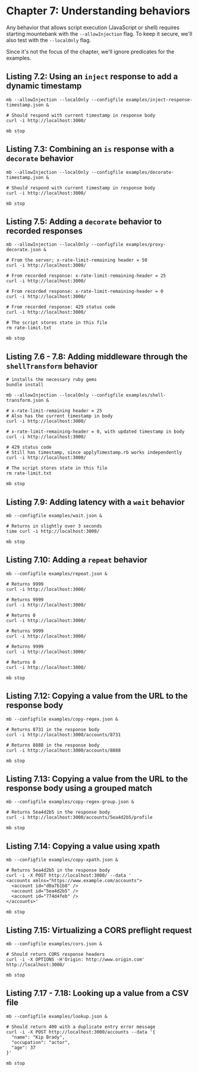 # Chapter 7: Understanding behaviors

Any behavior that allows script execution (JavaScript or shell) requires starting mountebank
with the `--allowInjection` flag. To keep it secure, we'll also test with the `--localOnly` flag.

Since it's not the focus of the chapter, we'll ignore predicates for the examples.

## Listing 7.2: Using an `inject` response to add a dynamic timestamp

````
mb --allowInjection --localOnly --configfile examples/inject-response-timestamp.json &

# Should respond with current timestamp in response body
curl -i http://localhost:3000/

mb stop
````

## Listing 7.3: Combining an `is` response with a `decorate` behavior

````
mb --allowInjection --localOnly --configfile examples/decorate-timestamp.json &

# Should respond with current timestamp in response body
curl -i http://localhost:3000/

mb stop
````

## Listing 7.5: Adding a `decorate` behavior to recorded responses

````
mb --allowInjection --localOnly --configfile examples/proxy-decorate.json &

# From the server; x-rate-limit-remaining header = 50
curl -i http://localhost:3000/

# From recorded response: x-rate-limit-remaining-header = 25
curl -i http://localhost:3000/

# From recorded response: x-rate-limit-remaining-header = 0
curl -i http://localhost:3000/

# From recorded response: 429 status code
curl -i http://localhost:3000/

# The script stores state in this file
rm rate-limit.txt

mb stop
````

## Listing 7.6 - 7.8: Adding middleware through the `shellTransform` behavior

````
# installs the necessary ruby gems
bundle install

mb --allowInjection --localOnly --configfile examples/shell-transform.json &

# x-rate-limit-remaining header = 25
# Also has the current timestamp in body
curl -i http://localhost:3000/

# x-rate-limit-remaining-header = 0, with updated timestamp in body
curl -i http://localhost:3000/

# 429 status code
# Still has timestamp, since applyTimestamp.rb works independently
curl -i http://localhost:3000/

# The script stores state in this file
rm rate-limit.txt

mb stop
````

## Listing 7.9: Adding latency with a `wait` behavior

````
mb --configfile examples/wait.json &

# Returns in slightly over 3 seconds
time curl -i http://localhost:3000/

mb stop
````

## Listing 7.10: Adding a `repeat` behavior

````
mb --configfile examples/repeat.json &

# Returns 9999
curl -i http://localhost:3000/

# Returns 9999
curl -i http://localhost:3000/

# Returns 0
curl -i http://localhost:3000/

# Returns 9999
curl -i http://localhost:3000/

# Returns 9999
curl -i http://localhost:3000/

# Returns 0
curl -i http://localhost:3000/

mb stop
````

## Listing 7.12: Copying a value from the URL to the response body

````
mb --configfile examples/copy-regex.json &

# Returns 8731 in the response body
curl -i http://localhost:3000/accounts/8731

# Returns 8888 in the response body
curl -i http://localhost:3000/accounts/8888

mb stop
````

## Listing 7.13: Copying a value from the URL to the response body using a grouped match

````
mb --configfile examples/copy-regex-group.json &

# Returns 5ea4d2b5 in the response body
curl -i http://localhost:3000/accounts/5ea4d2b5/profile

mb stop
````

## Listing 7.14: Copying a value using xpath

````
mb --configfile examples/copy-xpath.json &

# Returns 5ea4d2b5 in the response body
curl -i -X POST http://localhost:3000/ --data '
<accounts xmlns="https://www.example.com/accounts">
  <account id="d0a7b1b8" />
  <account id="5ea4d2b5" />
  <account id="774d4feb" />
</accounts>'

mb stop
````

## Listing 7.15: Virtualizing a CORS preflight request

````
mb --configfile examples/cors.json &

# Should return CORS response headers
curl -i -X OPTIONS -H'Origin: http://www.origin.com' http://localhost:3000/

mb stop
````

## Listing 7.17 - 7.18: Looking up a value from a CSV file

````
mb --configfile examples/lookup.json &

# Should return 400 with a duplicate entry error message
curl -i -X POST http://localhost:3000/accounts --data '{
  "name": "Kip Brady",
  "occupation": "actor",
  "age": 37
}'

mb stop
````
